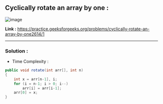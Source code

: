 ## Cyclically rotate an array by one :

![image](https://user-images.githubusercontent.com/23376002/179416574-141cc5a0-76a0-4854-9116-319f597e4f51.png)


**Link :** https://practice.geeksforgeeks.org/problems/cyclically-rotate-an-array-by-one2614/1


-------------------------------------------------------------------------------------------------------------------------------------------------------


### Solution :

- Time Complexity :


```java
public void rotate(int arr[], int n)
{
    int x = arr[n-1], i;
    for (i = n-1; i > 0; i--)
        arr[i] = arr[i-1];
    arr[0] = x;
}

```




